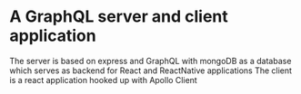 # A GraphQL server and client application
The server is based on express and GraphQL with mongoDB as a database which serves as backend for React and ReactNative applications 
The client is a react application hooked up with Apollo Client
